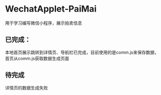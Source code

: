 # WechatApplet-PaiMai
用于学习编写微信小程序，展示拍卖信息
## 已完成：
  本地首页展示跳转到详情页、导航栏已完成，目前使用的是comm.js来保存数据，首页从comm.js获取数据生成页面
## 待完成
   详情页的数据生成失败

